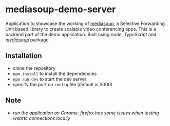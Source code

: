 # mediasoup-demo-server

Application to showcase the working of <a href="https://mediasoup.org" target="_blank">mediasoup</a>, 
a Selective Forwarding Unit based library to create scalable video conferencing apps.
This is a backend part of the demo application. 
Built using _node_, _TypeScript_ and [_mediasoup_](https://www.npmjs.com/package/mediasoup) package


## Installation

- clone the repository
- `npm install` to install the dependencies
- `npm run dev` to start the dev server
- specify the port on `config` file (default is 3000)

## Note

- _run the application on Chrome. firefox has some issues when testing webrtc connections locally_
